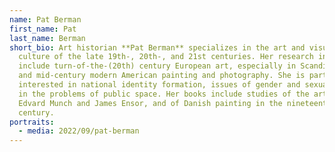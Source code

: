 ```yaml
---
name: Pat Berman
first_name: Pat
last_name: Berman
short_bio: Art historian **Pat Berman** specializes in the art and visual
  culture of the late 19th-, 20th-, and 21st centuries. Her research interests
  include turn-of-the-(20th) century European art, especially in Scandinavia,
  and mid-century modern American painting and photography. She is particularly
  interested in national identity formation, issues of gender and sexuality, and
  in the problems of public space. Her books include studies of the artists
  Edvard Munch and James Ensor, and of Danish painting in the nineteenth
  century.
portraits:
  - media: 2022/09/pat-berman
---
```

